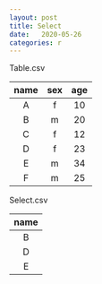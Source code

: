 ```yaml
---
layout: post
title: Select
date:   2020-05-26
categories: r
---
```


Table.csv

|name|sex|age|
|:-:|:-:|:-:|
|A|f|10|
|B|m|20|
|C|f|12|
|D|f|23|
|E|m|34|
|F|m|25|

Select.csv

|name|
|:-:|
|B|
|D|
|E|

